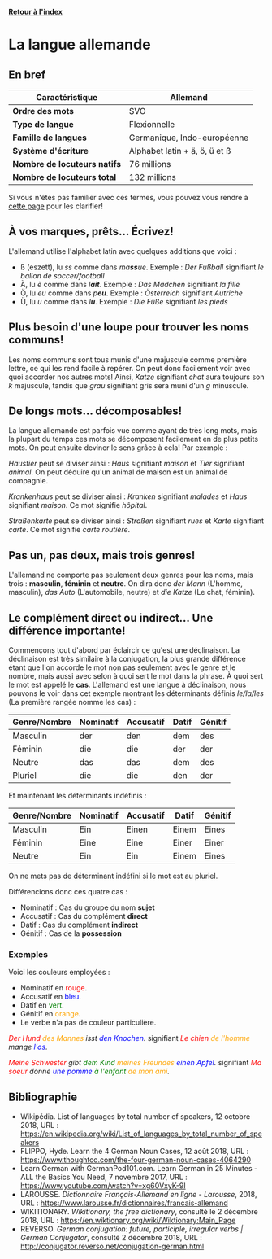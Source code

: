 [**Retour à l'index**](indexLangues.md)
# La langue allemande

## En bref

| Caractéristique | Allemand |
|---|---|
| **Ordre des mots** | SVO |
| **Type de langue** | Flexionnelle |
| **Famille de langues** | Germanique, Indo-européenne |
| **Système d'écriture** | Alphabet latin + ä, ö, ü et ß |
| **Nombre de locuteurs natifs** | 76 millions |
| **Nombre de locuteurs total** | 132 millions |

Si vous n'êtes pas familier avec ces termes, vous pouvez vous rendre à [cette page](typologie.md) pour les clarifier!

## À vos marques, prêts... Écrivez! 

L'allemand utilise l'alphabet latin avec quelques additions que voici : 

- ß (eszett), lu *ss* comme dans *ma**ss**ue*. Exemple : *Der Fußball* signifiant *le ballon de soccer/football*
- Ä, lu *è* comme dans *l**ait***. Exemple : *Das Mädchen* signifiant *la fille*
- Ö, lu *eu* comme dans *p**eu***. Exemple : *Österreich* signifiant *Autriche*
- Ü, lu *u* comme dans *l**u***. Exemple : *Die Füße* signifiant *les pieds*

## Plus besoin d'une loupe pour trouver les noms communs!

Les noms communs sont tous munis d'une majuscule comme première lettre, ce qui les rend facile à repérer. On peut donc facilement voir avec quoi accorder nos autres mots! Ainsi, *Katze* signifiant *chat* aura toujours son *k* majuscule, tandis que *grau* signifiant gris sera muni d'un *g* minuscule.

## De longs mots... décomposables!

La langue allemande est parfois vue comme ayant de très long mots, mais la plupart du temps ces mots se décomposent facilement en de plus petits mots. On peut ensuite deviner le sens grâce à cela! Par exemple : 

*Haustier* peut se diviser ainsi : *Haus* signifiant *maison* et *Tier* signifiant *animal*. On peut déduire qu'un animal de maison est un animal de compagnie.

*Krankenhaus* peut se diviser ainsi : *Kranken* signifiant *malades* et *Haus* signifiant *maison*. Ce mot signifie *hôpital*.
 
 *Straßenkarte* peut se diviser ainsi : *Straßen* signifiant *rues*  et *Karte* signifiant *carte*. Ce mot signifie *carte routière*.
 
## Pas un, pas deux, mais trois genres! <!-- Continuer -->

L'allemand ne comporte pas seulement deux genres pour les noms, mais trois : **masculin**, **féminin** et **neutre**. On dira donc *der Mann* (L'homme, masculin), *das Auto* (L'automobile, neutre) et *die Katze* (Le chat, féminin).

## Le complément direct ou indirect... Une différence importante!

Commençons tout d'abord par éclaircir ce qu'est une déclinaison. La déclinaison est très similaire à la conjugation, la plus grande différence étant que l'on accorde le mot non pas seulement avec le genre et le nombre, mais aussi avec selon à quoi sert le mot dans la phrase. À quoi sert le mot est appelé le **cas**. L'allemand est une langue à déclinaison, nous pouvons le voir dans cet exemple montrant les déterminants définis *le/la/les* (La première rangée nomme les cas) :

|Genre/Nombre|Nominatif|Accusatif|Datif|Génitif|
|-|-|-|-|-|
|Masculin|der|den|dem|des|
|Féminin|die|die|der|der|
|Neutre|das|das|dem|des|
|Pluriel|die|die|den|der|

Et maintenant les déterminants indéfinis : 

|Genre/Nombre|Nominatif|Accusatif|Datif|Génitif|
|-|-|-|-|-|
|Masculin|Ein|Einen|Einem|Eines|
|Féminin|Eine|Eine|Einer|Einer|
|Neutre|Ein|Ein|Einem|Eines|

On ne mets pas de déterminant indéfini si le mot est au pluriel.

Différencions donc ces quatre cas : 

- Nominatif : Cas du groupe du nom **sujet**
- Accusatif : Cas du complément **direct**
- Datif : Cas du complément **indirect**
- Génitif : Cas de la **possession** 

### Exemples 

Voici les couleurs employées : 
- Nominatif en <span style="color:red">rouge</span>.
- Accusatif en <span style="color:blue">bleu</span>.
- Datif en <span style="color:green">vert</span>.
- Génitif en <span style="color:orange">orange</span>.
- Le verbe n'a pas de couleur particulière.

*<span style="color:red">Der Hund</span> <span style="color:orange">des Mannes</span> isst <span style="color:blue">den Knochen</span>.* signifiant *<span style="color:red">Le chien</span> <span style="color:orange">de l'homme</span> mange <span style="color:blue">l'os</span>.*

*<span style="color:red">Meine Schwester</span> gibt <span style="color:green">dem Kind</span> <span style="color:orange">meines Freundes</span> <span style="color:blue">einen Apfel</span>.* signifiant *<span style="color:red">Ma soeur</span> donne <span style="color:blue">une pomme</span> <span style="color:green">à l'enfant</span> <span style="color:orange">de mon ami</span>.*

## Bibliographie 

- Wikipédia. List of languages by total number of speakers, 12 octobre 2018, URL : https://en.wikipedia.org/wiki/List_of_languages_by_total_number_of_speakers
- FLIPPO, Hyde. Learn the 4 German Noun Cases, 12 août 2018, URL : https://www.thoughtco.com/the-four-german-noun-cases-4064290
- Learn German with GermanPod101.com. Learn German in 25 Minutes - ALL the Basics You Need, 7 novembre 2017, URL : https://www.youtube.com/watch?v=xg60VxyK-9I
- LAROUSSE. *Dictionnaire Français-Allemand en ligne - Larousse*, 2018, URL :  https://www.larousse.fr/dictionnaires/francais-allemand
- WIKITIONARY. *Wikitionary, the free dictionary*, consulté le 2 décembre 2018, URL : https://en.wiktionary.org/wiki/Wiktionary:Main_Page
- REVERSO. *<span>German conjugation: future, participle, irregular verbs | German Conjugator</span>*, consulté 2 décembre 2018, URL : http://conjugator.reverso.net/conjugation-german.html
